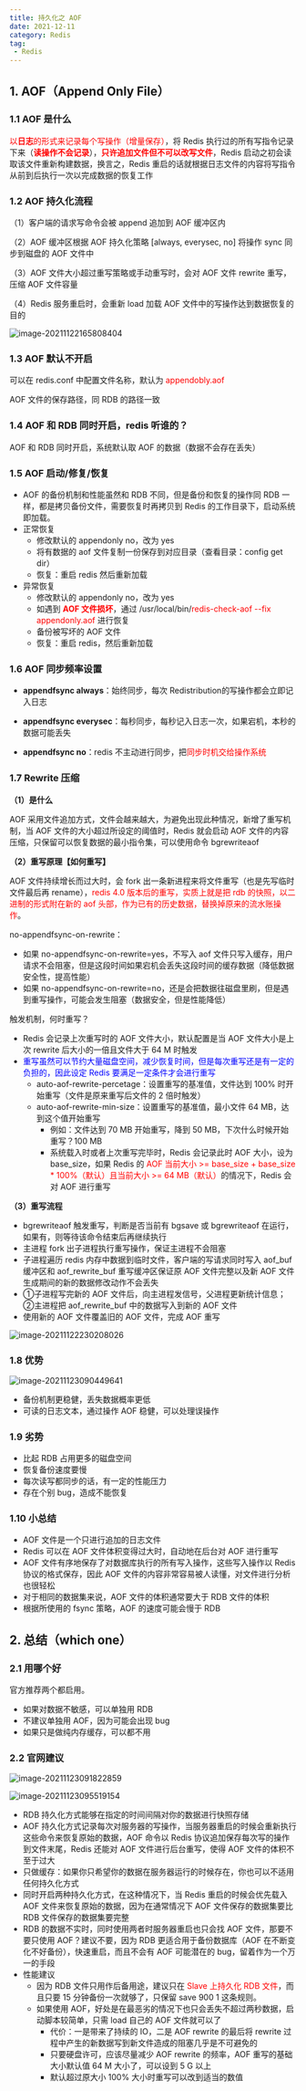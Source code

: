 ```yaml
---
title: 持久化之 AOF
date: 2021-12-11
category: Redis
tag:
 - Redis
---
```


## 1. AOF（Append Only File）

### 1.1 AOF 是什么

<span style="color:red">以**日志**的形式来记录每个写操作（增量保存）</span>，将 Redis 执行过的所有写指令记录下来（<span style="color:red">**读操作不会记录**</span>），<span style="color:red">**只许追加文件但不可以改写文件**</span>，Redis 启动之初会读取该文件重新构建数据，换言之，Redis 重启的话就根据日志文件的内容将写指令从前到后执行一次以完成数据的恢复工作

### 1.2 AOF 持久化流程

（1）客户端的请求写命令会被 append 追加到 AOF 缓冲区内

（2）AOF 缓冲区根据 AOF 持久化策略 [always, everysec, no]  将操作 sync 同步到磁盘的 AOF 文件中

（3）AOF 文件大小超过重写策略或手动重写时，会对 AOF 文件 rewrite 重写，压缩 AOF 文件容量

（4）Redis 服务重启时，会重新 load 加载 AOF 文件中的写操作达到数据恢复的目的

![image-20211122165808404](http://img.hl1015.top/blog/image-20211122165808404.png)

### 1.3 AOF 默认不开启

可以在 redis.conf 中配置文件名称，默认为 <span style="color:red">appendobly.aof</span>

AOF 文件的保存路径，同 RDB 的路径一致

### 1.4 AOF 和 RDB 同时开启，redis 听谁的？

AOF 和 RDB 同时开启，系统默认取 AOF 的数据（数据不会存在丢失）

### 1.5 AOF 启动/修复/恢复

- AOF 的备份机制和性能虽然和 RDB 不同，但是备份和恢复的操作同 RDB 一样，都是拷贝备份文件，需要恢复时再拷贝到 Redis 的工作目录下，启动系统即加载。
- 正常恢复
  - 修改默认的 appendonly no，改为 yes
  - 将有数据的 aof 文件复制一份保存到对应目录（查看目录：config get dir）
  - 恢复：重启 redis 然后重新加载
- 异常恢复
  - 修改默认的 appendonly no，改为 yes
  - 如遇到 <span style="color:red">**AOF 文件损坏**</span>，通过 /usr/local/bin/<span style="color:red">redis-check-aof --fix appendonly.aof</span> 进行恢复
  - 备份被写坏的 AOF 文件
  - 恢复：重启 redis，然后重新加载

### 1.6 AOF 同步频率设置

- **appendfsync always**：始终同步，每次 Redistribution的写操作都会立即记入日志

- **appendfsync everysec**：每秒同步，每秒记入日志一次，如果宕机，本秒的数据可能丢失

- **appendfsync no**：redis 不主动进行同步，把<span style="color:red">同步时机交给操作系统</span>

### 1.7 Rewrite 压缩

**（1）是什么**

AOF 采用文件追加方式，文件会越来越大，为避免出现此种情况，新增了重写机制，当 AOF 文件的大小超过所设定的阈值时，Redis 就会启动 AOF 文件的内容压缩，只保留可以恢复数据的最小指令集，可以使用命令 bgrewriteaof

**（2）重写原理【如何重写】**

AOF 文件持续增长而过大时，会 fork 出一条新进程来将文件重写（也是先写临时文件最后再 rename），<span style="color:red">redis 4.0 版本后的重写，实质上就是把 rdb 的快照，以二进制的形式附在新的 aof 头部，作为已有的历史数据，替换掉原来的流水账操作</span>。

no-appendfsync-on-rewrite：

- 如果 no-appendfsync-on-rewrite=yes，不写入 aof 文件只写入缓存，用户请求不会阻塞，但是这段时间如果宕机会丢失这段时间的缓存数据（降低数据安全性，提高性能）
- 如果 no-appendfsync-on-rewrite=no，还是会把数据往磁盘里刷，但是遇到重写操作，可能会发生阻塞（数据安全，但是性能降低）

触发机制，何时重写？

- Redis 会记录上次重写时的 AOF 文件大小，默认配置是当 AOF 文件大小是上次 rewrite 后大小的一倍且文件大于 64 M 时触发
- <span style="color:blue">重写虽然可以节约大量磁盘空间，减少恢复时间，但是每次重写还是有一定的负担的，因此设定 Redis 要满足一定条件才会进行重写</span>
  - auto-aof-rewrite-percetage：设置重写的基准值，文件达到 100% 时开始重写（文件是原来重写后文件的 2 倍时触发） 
  - auto-aof-rewrite-min-size：设置重写的基准值，最小文件 64 MB，达到这个值开始重写
    - 例如：文件达到 70 MB 开始重写，降到 50 MB，下次什么时候开始重写？100 MB
    - 系统载入时或者上次重写完毕时，Redis 会记录此时 AOF 大小，设为 base_size，如果 Redis 的 <span style="color:red">AOF 当前大小 >= base_size + base_size * 100%（默认）且当前大小 >= 64 MB（默认）</span>的情况下，Redis 会对 AOF 进行重写

**（3）重写流程**

- bgrewriteaof 触发重写，判断是否当前有 bgsave 或 bgrewriteaof 在运行，如果有，则等待该命令结束后再继续执行
- 主进程 fork 出子进程执行重写操作，保证主进程不会阻塞
- 子进程遍历 redis 内存中数据到临时文件，客户端的写请求同时写入 aof_buf 缓冲区和 aof_rewrite_buf 重写缓冲区保证原  AOF 文件完整以及新 AOF 文件生成期间的新的数据修改动作不会丢失
- ①子进程写完新的 AOF 文件后，向主进程发信号，父进程更新统计信息；②主进程把 aof_rewrite_buf 中的数据写入到新的 AOF 文件
- 使用新的 AOF 文件覆盖旧的 AOF 文件，完成 AOF 重写

![image-20211122230208026](http://img.hl1015.top/blog/image-20211122230208026.png)

### 1.8 优势

![image-20211123090449641](http://img.hl1015.top/blog/image-20211123090449641.png)

- 备份机制更稳健，丢失数据概率更低
- 可读的日志文本，通过操作 AOF 稳健，可以处理误操作

### 1.9 劣势

- 比起 RDB 占用更多的磁盘空间
- 恢复备份速度要慢
- 每次读写都同步的话，有一定的性能压力
- 存在个别 bug，造成不能恢复

### 1.10 小总结

- AOF 文件是一个只进行追加的日志文件
- Redis 可以在 AOF 文件体积变得过大时，自动地在后台对 AOF 进行重写
- AOF 文件有序地保存了对数据库执行的所有写入操作，这些写入操作以 Redis 协议的格式保存，因此 AOF 文件的内容非常容易被人读懂，对文件进行分析也很轻松
- 对于相同的数据集来说，AOF 文件的体积通常要大于 RDB 文件的体积
- 根据所使用的 fsync 策略，AOF 的速度可能会慢于 RDB

## 2. 总结（which one）

### 2.1 用哪个好

官方推荐两个都启用。

- 如果对数据不敏感，可以单独用 RDB
- 不建议单独用 AOF，因为可能会出现 bug
- 如果只是做纯内存缓存，可以都不用

### 2.2 官网建议

![image-20211123091822859](http://img.hl1015.top/blog/image-20211123091822859.png)

![image-20211123095519154](http://img.hl1015.top/blog/image-20211123095519154.png)

- RDB 持久化方式能够在指定的时间间隔对你的数据进行快照存储
- AOF 持久化方式记录每次对服务器的写操作，当服务器重启的时候会重新执行这些命令来恢复原始的数据，AOF 命令以 Redis 协议追加保存每次写的操作到文件末尾，Redis 还能对 AOF 文件进行后台重写，使得 AOF 文件的体积不至于过大
- 只做缓存：如果你只希望你的数据在服务器运行的时候存在，你也可以不适用任何持久化方式
- 同时开启两种持久化方式，在这种情况下，当 Redis 重启的时候会优先载入 AOF 文件来恢复原始的数据，因为在通常情况下 AOF 文件保存的数据集要比 RDB 文件保存的数据集要完整
- RDB 的数据不实时，同时使用两者时服务器重启也只会找 AOF 文件，那要不要只使用 AOF？建议不要，因为 RDB 更适合用于备份数据库（AOF 在不断变化不好备份），快速重启，而且不会有 AOF 可能潜在的 bug，留着作为一个万一的手段
- 性能建议
  - 因为 RDB 文件只用作后备用途，建议只在 <span style="color:red">Slave 上持久化 RDB 文件</span>，而且只要 15 分钟备份一次就够了，只保留 save 900 1 这条规则。
  - 如果使用 AOF，好处是在最恶劣的情况下也只会丢失不超过两秒数据，启动脚本较简单，只需 load 自己的 AOF 文件就可以了
    - 代价：一是带来了持续的 IO，二是 AOF rewrite 的最后将 rewrite 过程中产生的新数据写到新文件造成的阻塞几乎是不可避免的
    - 只要硬盘许可，应该尽量减少 AOF rewrite 的频率，AOF 重写的基础大小默认值 64 M 大小了，可以设到 5 G 以上
    - 默认超过原大小 100% 大小时重写可以改到适当的数值

